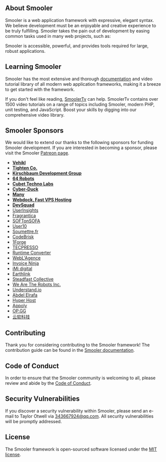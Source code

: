 ## About Smooler

Smooler is a web application framework with expressive, elegant syntax. We believe development must be an enjoyable and creative experience to be truly fulfilling. Smooler takes the pain out of development by easing common tasks used in many web projects, such as:

Smooler is accessible, powerful, and provides tools required for large, robust applications.

## Learning Smooler

Smooler has the most extensive and thorough [documentation]() and video tutorial library of all modern web application frameworks, making it a breeze to get started with the framework.

If you don't feel like reading, [SmoolerTv]() can help. SmoolerTv contains over 1500 video tutorials on a range of topics including Smooler, modern PHP, unit testing, and JavaScript. Boost your skills by digging into our comprehensive video library.

## Smooler Sponsors

We would like to extend our thanks to the following sponsors for funding Smooler development. If you are interested in becoming a sponsor, please visit the Smooler [Patreon page]().

- **[Vehikl](https://vehikl.com/)**
- **[Tighten Co.](https://tighten.co)**
- **[Kirschbaum Development Group](https://kirschbaumdevelopment.com)**
- **[64 Robots](https://64robots.com)**
- **[Cubet Techno Labs](https://cubettech.com)**
- **[Cyber-Duck](https://cyber-duck.co.uk)**
- **[Many](https://www.many.co.uk)**
- **[Webdock, Fast VPS Hosting](https://www.webdock.io/en)**
- **[DevSquad](https://devsquad.com)**
- [UserInsights](https://userinsights.com)
- [Fragrantica](https://www.fragrantica.com)
- [SOFTonSOFA](https://softonsofa.com/)
- [User10](https://user10.com)
- [Soumettre.fr](https://soumettre.fr/)
- [CodeBrisk](https://codebrisk.com)
- [1Forge](https://1forge.com)
- [TECPRESSO](https://tecpresso.co.jp/)
- [Runtime Converter](http://runtimeconverter.com/)
- [WebL'Agence](https://weblagence.com/)
- [Invoice Ninja](https://www.invoiceninja.com)
- [iMi digital](https://www.imi-digital.de/)
- [Earthlink](https://www.earthlink.ro/)
- [Steadfast Collective](https://steadfastcollective.com/)
- [We Are The Robots Inc.](https://watr.mx/)
- [Understand.io](https://www.understand.io/)
- [Abdel Elrafa](https://abdelelrafa.com)
- [Hyper Host](https://hyper.host)
- [Appoly](https://www.appoly.co.uk)
- [OP.GG](https://op.gg)
- [云软科技](http://www.yunruan.ltd/)

## Contributing

Thank you for considering contributing to the Smooler framework! The contribution guide can be found in the [Smooler documentation]().

## Code of Conduct

In order to ensure that the Smooler community is welcoming to all, please review and abide by the [Code of Conduct]().

## Security Vulnerabilities

If you discover a security vulnerability within Smooler, please send an e-mail to Taylor Otwell via [343667924@qq.com](mailto:343667924@qq.com). All security vulnerabilities will be promptly addressed.

## License

The Smooler framework is open-sourced software licensed under the [MIT license](https://opensource.org/licenses/MIT).
